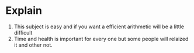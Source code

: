 # Explain

1. This subject is easy and if you want a efficient arithmetic will be a little difficult
2. Time and health is important for every one but some people will relaized it and other not.